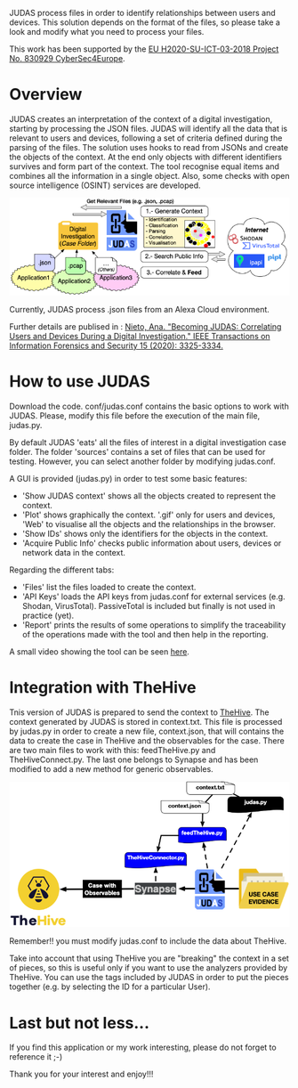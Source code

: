 JUDAS process files in order to identify relationships between users and devices. This solution depends on the format 
of the files, so please take a look and modify what you need to process your files.

This work has been supported by the [EU H2020-SU-ICT-03-2018 Project No. 830929 CyberSec4Europe](cybersec4europe.eu).

# Overview

JUDAS creates an interpretation of the context of a digital investigation, starting by processing the JSON files.
JUDAS will identify all the data that is relevant to users and devices, following a set of criteria defined during the 
parsing of the files.
The solution uses hooks to read from JSONs and create the objects of the context. At the end only objects with different
identifiers survives and form part of the context. The tool recognise equal items and combines all the information in
a single object. Also, some checks with open source intelligence (OSINT) services are developed.

![](docs/img/judas.png)

Currently, JUDAS process .json files from an Alexa Cloud environment. 

Further details are publised in : 
[Nieto, Ana. "Becoming JUDAS: Correlating Users and Devices During a Digital Investigation." 
IEEE Transactions on Information Forensics and Security 15 (2020): 3325-3334.](https://ieeexplore.ieee.org/abstract/document/9069950)


# How to use JUDAS

Download the code. conf/judas.conf contains the basic options to work with JUDAS. Please, modify this file before 
the execution of the main file, judas.py.  

By default JUDAS 'eats' all the files of interest in a digital investigation case folder. The folder 'sources' contains
a set of files that can be used for testing. However, you can select another folder by modifying judas.conf.

A GUI is provided (judas.py) in order to test some basic features:
   * 'Show JUDAS context' shows all the objects created to represent the context.
   * 'Plot' shows graphically the context. '.gif' only for users and devices, 'Web' to visualise all the objects and the
   relationships in the browser.
   * 'Show IDs' shows only the identifiers for the objects in the context.
   * 'Acquire Public Info' checks public information about users, devices or network data in the context.

Regarding the different tabs:
   * 'Files' list the files loaded to create the context.
   * 'API Keys' loads the API keys from judas.conf for external services (e.g. Shodan, VirusTotal).
PassiveTotal is included but finally is not used in practice (yet).
   * 'Report' prints the results of some operations to simplify the traceability of the operations made with the
tool and then help in the reporting.

A small video showing the tool can be seen [here](NOTYET).

# Integration with TheHive

Tnis version of JUDAS is prepared to send the context to [TheHive](https://thehive-project.org/). The context generated 
by JUDAS is stored in context.txt. This file is processed by judas.py in order to create a new file, context.json, that 
will contains the data to create the case in TheHive and the observables for the case. 
There are two main files to work with this: feedTheHive.py and TheHiveConnect.py. The last one belongs to Synapse and 
has been modified to add a new method for generic observables. 

![](docs/img/judas-thehive.png)

Remember!! you must modify judas.conf to include the data about TheHive. 

Take into account that using TheHive you are "breaking" the context in a set of pieces, so this is useful only if you 
want to use the analyzers provided by TheHive. You can use the tags included by JUDAS in order to put the pieces 
together (e.g. by selecting the ID for a particular User).

# Last but not less... 

If you find this application or my work interesting, please do not forget to reference it ;-) 

Thank you for your interest and enjoy!!!
